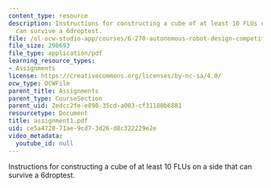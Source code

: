 ```yaml
---
content_type: resource
description: Instructions for constructing a cube of at least 10 FLUs on a side that
  can survive a 6droptest.
file: /ol-ocw-studio-app/courses/6-270-autonomous-robot-design-competition-january-iap-2005/ce5a472871ae9cd73d26d8c322229e2e_assignment1.pdf
file_size: 298693
file_type: application/pdf
learning_resource_types:
- Assignments
license: https://creativecommons.org/licenses/by-nc-sa/4.0/
ocw_type: OCWFile
parent_title: Assignments
parent_type: CourseSection
parent_uid: 2edcc2fe-e898-35cd-a003-cf31180b6881
resourcetype: Document
title: assignment1.pdf
uid: ce5a4728-71ae-9cd7-3d26-d8c322229e2e
video_metadata:
  youtube_id: null
---
```

Instructions for constructing a cube of at least 10 FLUs on a side that can survive a 6droptest.